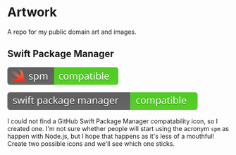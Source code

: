 # Artwork

A repo for my public domain art and images.

## Swift Package Manager

[![Swift Package Manager](https://github.com/jlyonsmith/artwork/blob/master/SwiftPackageManager/spm-compatible.svg)](https://swift.org/package-manager/)

[![Swift Package Manager](https://github.com/jlyonsmith/artwork/blob/master/SwiftPackageManager/swiftpackagemanager-compatible.svg)](https://swift.org/package-manager/)

I could not find a GitHub Swift Package Manager compatability icon, so I created one.  I'm not sure whether people will start using the acronym `spm` as happen with Node.js, but I hope that happens as it's less of a mouthful! Create two possible icons and we'll see which one sticks.
